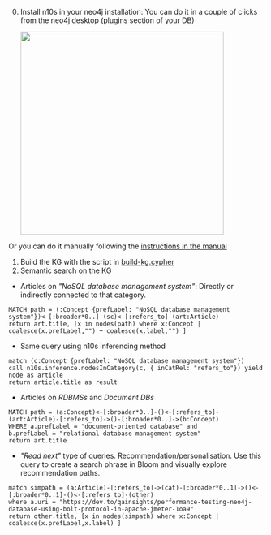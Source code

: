 
0. Install n10s in your neo4j installation: You can do it in a couple of clicks from the neo4j desktop (plugins section of your DB) 

    <img src="https://raw.githubusercontent.com/neo4j-labs/rdflib-neo4j/master/img/install-n10s.png" height="400">

Or you can do it manually following the [instructions in the manual](https://neo4j.com/labs/neosemantics/4.0/install/)

1. Build the KG with the script in [build-kg.cypher](https://github.com/jbarrasa/goingmeta/blob/main/session2/build-kg.cypher)
2. Semantic search on the KG
  * Articles on _"NoSQL database management system"_: Directly or indirectly connected to that category.
```
MATCH path = (:Concept {prefLabel: "NoSQL database management system"})<-[:broader*0..]-(sc)<-[:refers_to]-(art:Article)
return art.title, [x in nodes(path) where x:Concept | coalesce(x.prefLabel,"") + coalesce(x.label,"") ]
```
  * Same query using n10s inferencing method
```
match (c:Concept {prefLabel: "NoSQL database management system"})
call n10s.inference.nodesInCategory(c, { inCatRel: "refers_to"}) yield node as article
return article.title as result
```
  * Articles on _RDBMSs_ and _Document DBs_
```
MATCH path = (a:Concept)<-[:broader*0..]-()<-[:refers_to]-(art:Article)-[:refers_to]->()-[:broader*0..]->(b:Concept)
WHERE a.prefLabel = "document-oriented database" and 
b.prefLabel = "relational database management system"
return art.title
```
  * _"Read next"_ type of queries. Recommendation/personalisation. Use this query to create a search phrase in Bloom and visually explore recommendation paths.
```
match simpath = (a:Article)-[:refers_to]->(cat)-[:broader*0..1]->()<-[:broader*0..1]-()<-[:refers_to]-(other)
where a.uri = "https://dev.to/qainsights/performance-testing-neo4j-database-using-bolt-protocol-in-apache-jmeter-1oa9"
return other.title, [x in nodes(simpath) where x:Concept | coalesce(x.prefLabel,x.label) ]
```

